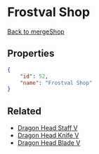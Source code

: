 # Frostval Shop

<no description available>

[Back to mergeShop](../merge-shops.md)

## Properties

```json
{
    "id": 52,
    "name": "Frostval Shop"
}
```

## Related

- [Dragon Head Staff V](../items/2108-dragon-head-staff-v.md)
- [Dragon Head Knife V](../items/2107-dragon-head-knife-v.md)
- [Dragon Head Blade V](../items/2106-dragon-head-blade-v.md)

